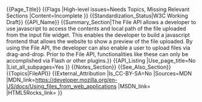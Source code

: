 {{Page_Title}}
{{Flags
|High-level issues=Needs Topics, Missing Relevant Sections
|Content=Incomplete
}}
{{Standardization_Status|W3C Working Draft}}
{{API_Name}}
{{Summary_Section|The File API allows a developer to use javascript to access the contents and local path of the file uploaded from the input file widget. This enables the developer to build a javascript frontend that allows the website to show a preview of the file uploaded. By using the File API, the developer can also enable a user to upload files via drag-and-drop. Prior to the File API, functionalities like these can only be accomplished via Flash or other plugins.}}
{{API_Listing
|Use_page_title=No
|List_all_subpages=Yes
}}
{{Notes_Section}}
{{See_Also_Section}}
{{Topics|FileAPI}}
{{External_Attribution
|Is_CC-BY-SA=No
|Sources=MDN
|MDN_link=https://developer.mozilla.org/en-US/docs/Using_files_from_web_applications
|MSDN_link=
|HTML5Rocks_link=
}}